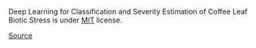 Deep Learning for Classification and Severity Estimation of Coffee Leaf Biotic Stress is under [MIT](https://spdx.org/licenses/MIT.html) license.

[Source](https://github.com/esgario/lara2018/)